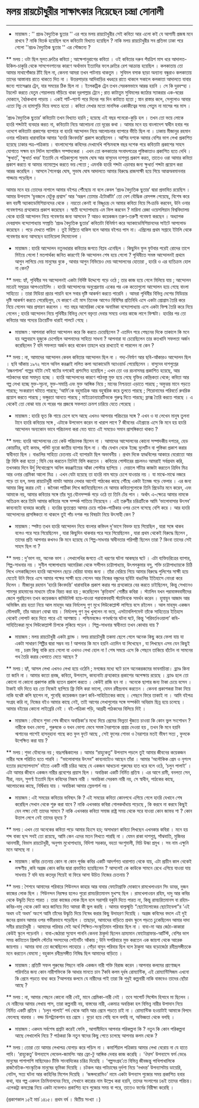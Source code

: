 ﻿# মলয় রায়চৌধুরীর সাক্ষাৎকার নিয়েছেন চন্দ্রা সোনালী
-----------------

* মায়াজম :  '' প্রচণ্ড বৈদ্যুতিক ছুতার '' এর পরে মলয় রায়চৌধুরীর সেই কবিতা আর এলো কই যে আগামী প্রজন্ম মনে রাখবে ? নাকি বিতর্ক হয়েছিল বলে কবিতাটা বিখ্যাত হয়েছিল ? নাকি মলয় রায়চৌধুরীর সব প্রতিভা ঢাকা পরে গেলো ''প্রচণ্ড বৈদ্যুতিক ছুতার '' এর সৌজন্যে ?

** মলয় :  ওটা ছিল মূলত দ্রুতির কবিতা ; আক্ষেপানুরাগের কবিতা । ওই কবিতার দরুন পঁয়ত্রিশ মাস ধরে আদালত-উকিল-চাকুরি থেকে সাসপেনশানের কারণে অর্থাভাব ইত্যাদির ফলে দ্রুতির রেশ আক্রান্ত হয়েছিল । কলকাতায় তো আমার মাথাগোঁজার ঠাঁই ছিল না, কেননা আমরা তখন পাটনায় থাকতুম । সুবিমল বসাক ছাড়া অন্যান্য বন্ধুরাও কলকাতায় তাদের আস্তানায় রাতে থাকতে দিত না । উত্তরপাড়ার আদিবাড়ির খণ্ডহরে রাতে থাকলে সকালে কলকাতা আদালতে যাবার জন্যে প্যাসেঞ্জার ট্রেন, যার সময়ের ঠিক ছিল না । ইলেকট্রিক ট্রেন তখন সেরকমভাবে আরম্ভ হয়নি । সে কি দুরবস্হা । টয়লেট করতে যেতুম শেয়ালদায় দাঁড়িয়ে থাকা দূরপাল্লার ট্রেনে ; রাত কাটাতুম সুবিমলের জ্যাঠার স্যাকরার এক-ঘরের দোকানে, বৈঠকখানা পাড়ায় । একই শার্ট-প্যাণ্ট পরে দিনের পর দিন কাটাতে হতো ; স্নান রাস্তার কলে, সেগুলোও আবার এতো নিচু যে হামাগুড়ি দিয়ে বসতে হতো । কবিতা লেখার মতো মানসিক একাকীত্বের সময় পেতুম না মাসের পর মাস । 

‘প্রচণ্ড বৈদ্যুতিক ছুতার’ কবিতাটা তখন বিখ্যাত হয়নি ; হয়েছে এই বছর পনেরো-কুড়ি হল । তখন তো ভয়ে লোকে হাংরি শব্দটাই ব্যবহার করত না, কবিতাটা নিয়ে আলোচনা তো দূরের কথা । আমার মনে হয় বাংলাদেশ স্বাধীন হবার পর ওদেশে কবিতাটা প্রকাশের ব্যাপারে বা হাংরি আন্দোলন নিয়ে আলোচনার ব্যাপারে ভীতি ছিল না । ঢাকায় মীজানুর রহমান ওনার পত্রিকায় ধারাবাহিক আমার ‘হাংরি কিংবদন্তি’ প্রকাশ করেছিলেন । আশির দশকে আমার বেশির ভাগ লেখা প্রকাশিত হয়েছে ঢাকার পত্র-পত্রিকায় । বাংলাদেশের কবিদের দেখাদেখি পশ্চিমবঙ্গে বছর দশেক পরে কবিতাটা প্রকাশের সাহস যোগাতে সক্ষম হন লিটল ম্যাগাজিন সম্পাদকেরা । এখন তো কলকাতার সংবাদপত্রের পুস্তিকাতাও প্রকাশিত হতে দেখি । ‘ক্ষুধার্ত’, ‘ক্ষুধার্ত খবর’ ইত্যাদি যে পত্রিকাগুলো সুভাষ ঘোষ আর বাসুদেব দাশগুপ্ত প্রকাশ করত, তাতেও ওরা আমার কবিতা প্রকাশ করতে বা আমার নামোল্লেখ করতে ভয় পেতো ; এমনকি হাংরি শব্দটা এড়াবার জন্য ক্ষুধার্ত শব্দটা প্রয়োগ করা আরম্ভ করেছিল । আসলে শৈলেশ্বর ঘোষ, সুভাষ ঘোষ আদালতে আমার বিরুদ্ধে রাজসাক্ষী হয়ে গিয়ে আত্মঅবমাননার গাড্ডায় পড়েছিল ।

আমার মনে হয় তোদের নাগালে আমার বইপত্র পৌঁছোয় না বলে কেবল ‘প্রচণ্ড বৈদ্যুতিক ছুতার’ দ্বারা প্রভাবিত রয়েছিস । আমার উপন্যাস ‘ডুবজলে যেটুকু প্রশ্বাস’ আর ‘অরূপ তোমার এঁটোকাঁটা’ তো বেশ বৌদ্ধিক রেসপন্স পেয়েছে, বিশেষ করে কম বয়সী অ্যাকাডেমিশিয়ানদের থেকে । নয়তো কেনই বা বিষ্ণুচন্দ্র দে আমার কবিতা নিয়ে পিএচডি করবেন, উনি ওনার গবেষণাপত্র গ্রন্হাকারে প্রকাশ করেছেন । স্বাতী বন্দ্যোপাধ্যায় এম ফিল করবেন ? মারিনা রেজা ওয়েসলিয়ান বিশ্ববিদ্যালয় থেকে হাংরি আন্দোলন নিয়ে গবেষণার জন্য আসবেন ? আরও কয়েকজন তরুণ-তরুণী গবেষণা করছেন । অধ্যাপক দেবপ্রসাদ বন্দ্যোপাধ্যায় সম্প্রতি ‘প্রচণ্ড বৈদ্যুতিক ছুতার’ কবিতাটা বিনির্মাণ করে অ্যাকাডেমিশিয়ানদের সাইটে আপলোড করেছেন । পড়ে দেখতে পারিস । তুই দিল্লিতে থাকিস বলে আমার বইপত্র পাস না। এপ্রিলের প্রথম সপ্তাহে ইটালি থেকে গবেষণার জন্য আসছেন ড্যানিয়েলা লিমোনেলা ।

* মায়াজম :  হাংরি আন্দোলন নতুনধারার কবিতার জগতে বিপ্লব এনেছিল । কিছুদিন ফুল ফুটবার পরেই রোদের তাপে মিইয়ে গেলো ! মতপার্থক্য জনিত কারণেই কি আন্দোলন শেষ হয়ে গেলো ? পৃথিবীতে সমস্ত আন্দোলনই প্রথমে আগুন লাগিয়ে দেয় মানুষের বুকে , আবার আগুন নিভিয়েও দেয় আন্দোলনের হোতারা , হাংরি ও এর ব্যতিক্রম হোল না কেন?

** মলয়: হ্যাঁ, পৃথিবীর সব আন্দোলনই একটা নির্দিষ্ট উদ্দেশ্যে গড়ে ওঠে ; তার কাজ হয়ে গেলে মিলিয়ে যায় ; আন্দোলন মাত্রেই সমুদ্রের আপওয়েইলিং । হাংরি আন্দোলনের অনুপ্রেরণায় একের পর এক কতোগুলো আন্দোলন হয়ে গেছে বাংলা সাহিত্যে । তারা মিডিয়া প্রচার পায়নি বলে সবার দৃষ্টি আকর্ষণ করতে পারেনি । আমরা পৃথিবীর বিভিন্ন দেশের মিডিয়ার দৃষ্টি আকর্ষণ করতে পেরেছিলুম, যে কারণে এই মাস তিনেক আগেও বিবিসির প্রতিনিধি এসে একটা প্রোগ্রাম তৈরি করে নিয়ে গেলেন আর প্রসারণ করলেন । গত বছর আমেরিকা থেকে অনামিকা বন্দ্যোপাধ্যায় এসে একটা ফিল্ম তৈরি করে নিয়ে গেলেন ; হাংরি আন্দোলন নিয়ে পৃথিবীর বিভিন্ন দেশে বক্তৃতা দেবার সময়ে ওনার কাজে লাগে ফিল্মটা। হাংরির পর তো কবিতার আর গদ্যের ক্রিয়েটিভ ধারাই পালটে গেছে ।

* মায়াজম :  আপনারা কবিতা আন্দোলন করে কি করতে চেয়েছিলেন ? এতদিন পরে পেছনের দিকে তাকালে কি মনে হয় অল্পবয়সে হুজুকে চেপেছিল আপনাদের সাহিত্য সাধনা ? আপনারা যা চেয়েছিলেন তার কতখানি সফলতা অর্জন করেছিলেন ? যদি সফলতা অর্জন করে থাকেন তাহলে ধরে রাখতেই বা পারলেন না কেন ?

** মলয় : না, আমাদের আন্দোলন কেবল কবিতার আন্দোলন ছিল না । গদ্য-নির্মাণ আর ছবি-আঁকারও আন্দোলন ছিল । ছবি আঁকায় ১৯৭২ সালে অনিল করঞ্জাই ললিত কলা অ্যাকাডেমি অ্যাওয়ার্ড পেয়েছিলেন । বাসুদেব দাশগুপ্তের ‘রন্ধনশালা’ গল্পের বইটা সেই ষাটের দশকেই প্রশংসিত হয়েছিল ; এখন তো ওর রচনাসমগ্র প্রকাশিত হয়েছে, আর পাঠকদের দ্বারা সমাদৃত হচ্ছে । হাংরি আন্দোলনের কারণে পাঠবস্তু মুক্ত হয়ে গেছে যুক্তির কেন্দ্রিকতা থেকে; কবিতা আর গল্প লেখা হচ্ছে মুক্ত-সূচনা, মুক্ত-সমাপ্তি এবং মুক্ত আঙ্গিক নিয়ে ; মানের নিশ্চয়তা এড়াতে পারছে ; অফুরন্ত মানে গড়তে পারছে; সংকরায়ণ ঘটাতে পারছে; ‘আমি’কে বহুমাত্রিক আর বহুস্বরিক করে তুলতে পারছে ; শিরোনামের পরিবর্তে রুবরিক প্রয়োগ করতে পারছে ; ভঙ্গুরতা আনতে পারছে ; মাইক্রোন্যারেটিভকে গুরুত্ব দিতে পারছে; ফ্লাক্স তৈরি করতে পারছে । এ থেকেই তো বোঝা যায় যে পরের পর প্রজন্মে সফলতা ক্রমশ চারিয়ে যেতে পেরেছে ।

* মায়াজম : হাংরি ভূত কি গায়ে চেপে বসে আছে এখনও আপনার পরিচয়ের সঙ্গে ? এখন ও যা লেখেন মানুষ তুলনা টানে হাংরি কবিতার সঙ্গে , এটাকে উপভোগ করেন না খারাপ লাগে ? জীবনের এইপ্রান্তে এসে কি মনে হয় হাংরি আন্দোলন অন্যকোন ভাবে পরিচালনা করা যেত যাতে এই সময়েও সমান প্রাসঙ্গিকতা থাকত ?

** মলয়: হাংরি আন্দোলনের তো কেউ পরিচালক ছিলেন না । আমাদের আন্দোলনের কোনো সম্পাদকীয় দপতর, হেড কোয়ার্টার, হাই কমাণ্ড, পলিট ব্যুরো জাতীয় ব্যাপার ছিল না । যাঁর যেখান থেকে ইচ্ছে বুলেটিন বা পুস্তিকা প্রকাশ করার স্বাধীনতা ছিল । বাঙালির সাহিত্য চেতনায় এই ব্যাপারটা ছিল অভাবনীয় । প্রথম দিকে হ্যাণ্ডবিলের আকারে বেরোতো আর ফ্রি বিলি করা হতো ; যিনি বের করতেন তিনিই বিলি করতেন । কবিতার পোস্টারের প্রচলনও আমরাই সর্বপ্রথম করি, তখনকার দিনে উর্দু লিথোপ্রেসে অনিল করঞ্জাইয়ের আঁকা পোস্টার ছাপিয়ে । দেয়ালে সাঁটার কাজটা করতেন ত্রিদিব মিত্র আর ওনার প্রেমিকা আলো মিত্র । এখন যেটা হয়েছে তা হাংরি নাম ঘাড়ে চেপে যাওয়ার নয় । যা মাঝে-মাঝে নজরে পড়ে তা হল, মলয় রায়চৌধুরী নামটা আমার লেখার আগেই পাঠকের কাছে পৌঁছে একটা ইমেজ গড়ে ফেলার । এর জন্য আমার কিছু করার নেই । জনৈকা পাঠিকা লিখে জানিয়েছিলেন যে আমার কবিতাগুলোকে তিনি প্রিডেটর মনে করেন, এবং আমাকে নয়, আমার কবিতার সঙ্গে তাঁর সুপ্ত যৌনসম্পর্ক গড়ে ওঠে তা তিনি টের পান । অর্থাৎ এ-ক্ষেত্রে আমার নামকে অতিক্রম করে তিনি আমার কবিতার সঙ্গে সম্পর্ক পাতিয়ে নিয়েছেন । এই তরুণীর চরিত্রটিকে আমি ‘ভালোবাসার উৎসব’ কাব্যনাট্যে ব্যবহার করেছি । হাংরির ভুতপ্রেত আমার চেয়ে পাঠক-পাঠিকার ওপর চেপে বসেছে বেশি করে । আর হাংরি আন্দোলনের প্রাসঙ্গিকতা না থাকলে তুই পাঁচ দশক পর বিষয়টা নিয়ে উৎসাহী কেন ?

* মায়াজম : স্পষ্টত তখন হাংরি আন্দোলন নিয়ে বাংলার কবিদল দু'ভাগে বিভক্ত হয়ে গিয়েছিল , যারা সঙ্গে থাকব বলেও পরে সরে গিয়েছিলেন , যারা কিছুদিন থাকবার পরে সরে গিয়েছিলেন , যারা প্রথম থেকেই বিরুদ্ধে ছিলেন , তাদের প্রতি আপনার কখনও কি মনে হয়েছে যে শিল্প-সাধনার স্বাধীনতার পরিপন্থী ছিলেন তারা ? কিংবা তাদের সেই সাহস ছিল না ?

** মলয় : দু’ভাগ নয়, অনেক ভাগ । লেখালেখির জগতে এই ধরণের ঘটনা আকছার ঘটে । এটা ব্যক্তিচরিত্রের ব্যাপার, শিল্প-সাধনার নয় । সুনীল গঙ্গোপাধ্যায় আমেরিকা থেকে সন্দীপন চট্টোপাধ্যায়, উৎপলকুমার বসু, শক্তি চট্টোপাধ্যায়কে চিঠি লিখে ওসকাচ্ছিলেন হাংরি আন্দোলন ছেড়ে বেরিয়া যাবার জন্য । তাঁরা বেরিয়ে গিয়ে আমার বিরুদ্ধে পুলিশের সাক্ষী হয়ে যেতেই উনি ফিরে এসে আমার পক্ষের সাক্ষী হয়ে গেলেন আর নিজের বন্ধুদের ছবিটা বাঙালির ইতিহাসে নোংরা করে দিলেন । মীজানুর রহমান ‘হাংরি কিংবদন্তি’ ধারাবাহিক প্রকাশ করার পর গ্রন্হাকারে বের করতে চাইছিলেন, কিন্তু সেখানেও শামসুর রাহমানের মাধ্যমে তাঁকে বিরত করা হয় ; করেছিলেন ‘কৃত্তিবাস’ গোষ্ঠীর কবিরা । স্ট্যালিন যখন পরাবাস্তববাদীদের জেলে পুরছিলেন তখন কয়েকজন কমিউনিস্ট হয়ে-যাওয়া পরাবাস্তববাদী স্ট্যালিনকে সমর্থন করেন । হুমায়ুন আজাদ আর অভিজিৎ রায় হত্যা নিয়ে আল মাহমুদ আর নির্মলেন্দু গুণ মুখে লিউকোপ্লাস্ট লাগিয়ে বসে রইলেন । আল মাহমুদ একজন মৌলবাদী, তাঁর আচরণ বোঝা যায় । নির্মলেন্দু গুণ মুখ খুললেন না ভয়ে, এসট্যাবলিশমেন্ট তাঁকে সাহিত্যের ইতিহাস থেকেই লোপাট করে দিতে পারে এই আশঙ্কায় । পশ্চিমবঙ্গেও গণধর্ষণের ঘটনা ঘটে, কিন্তু ‘পরিবর্তনওয়ালা’ কবি-সাহিত্যিকরা মুখে লিউকোপ্লাস্ট চিপকে লুকিয়ে পড়েন । শিল্প-সাধনার স্বাধীনতা তখন কোথায় যায় ?

* মায়াজম :  মলয় রায়চৌধুরী একটা ব্র্যান্ড । মলয় রায়চৌধুরী তকমা ছেপে গেলে অনেক কিছু করে ফেলা যায় যা একটা সাধারণ শিল্পীর দ্বারা সম্ভব নয় ! আপনার কি মনে হয়নি এতদিন যা লিখেছেন , যা লিখছেন এসব যেন কিছুই নয় , চরম কিছু বাকি রয়ে গেলো যা এখনও লেখা হোল না ! শেষ সময়ে এসে কি পেছনে তাকিয়ে হাঁটেন না সামনের পথ তৈরি করার খেলাতে মেতে আছেন ?

** মলয় : হ্যাঁ, আসল লেখা এখনও লেখা হয়ে ওঠেনি ; মগজের মধ্যে ঘটে চলে অনেকরকমের ভাবনাচিন্তা। ব্র্যাণ্ড কিনা তা জানি না । আমার কতো প্রবন্ধ, কবিতা, উপন্যাস, কাব্যনাট্য গ্রন্হাকারে প্রকাশের অপেক্ষায় রয়েছে । ব্র্যাণ্ড হলে তো কোনো না কোনো প্রকাশক রাজি হতেন প্রকাশ করতে । কেউই রাজি হন না । অনেকে ছাপার জন্য টাকা চেয়ে বসেন । টাকাই যদি দিতে হয় তো নিজেই ছাপিয়ে ফ্রি বিলি করা ভালো, যেমন রবীন্দ্রনাথ করতেন । কেননা প্রকাশকরা টাকা নিয়ে নাকি যথেষ্ট কপি ছাপেন না, শুনেছি কয়েকজন তরুণ কবি-সাহিত্যিকের কাছে । পেছনে ফিরে তাকাই না । আমি বইপত্র সংগ্রহ করি না, নিজের বইও আমার কাছে নেই, তাই আগের লেখাগুলোর সঙ্গে সম্পর্কটা অবিরাম ছিন্ন হয়ে চলেছে । আমার বইয়ের কোনো লাইব্রেরি নেই । বই-পত্রিকা পড়ি, আগ্রহী পাঠকদের বিলিয়ে দিই ।

* মায়াজম : যৌবনে শুভা শেষ জীবনে অবন্তিকা'র মধ্যে দিয়ে প্রেমের ভিন্নতা খুঁজতে চাওয়া কি কোন ভুল সংশোধন ? নারীকে যখন ভোগ্য , পুরুষকে ও যখন ভোগ্য ভেবে সমস্ত নৈরাশ্যকে প্রশ্রয় দেওয়া হয় , তখন কি মনে হয়নি শ্মশানের পাশেই হাসনুহানা গাছে কত ফুল ফুটে আছে , সেই ফুলের শোভা ও নৈরাশ্যর মতই ভীষণ সত্য , ফুলকে উপেক্ষিত করা যায় ?

** মলয় : শুভা যৌবনের নয় ; বয়ঃসন্ধিকালের । আমার “রাহুকেতু” উপন্যাস পড়লে তুই আমার জীবনের কয়েকজন নারীর সঙ্গে পরিচিত হতে পারবি । “ভালোবাসার উৎসব” কাব্যনাট্যেও আছেন তাঁরা । আমার ‘অলৌকিক প্রেম ও নৃশংস হত্যার রহস্যোপন্যাস’ বইতে একটি নারী চরিত্র আছে যে একজন আধচেনা পুরুষের হাত ধরে বলে ওঠে, ‘চলুন পালাই’ । এটা আমার জীবনে একজন নারীর প্রবেশের প্রয়াস ছিল । অবন্তিকা একটি নির্মিত প্রতিস্ব । এর আগে রামী, বনলতা সেন, নীরা, নয়ন, সুপর্ণা ইত্যাদি ছিল কবিদের নিজস্ব নারী । অবন্তিকা সেরকম নারী নয়, সে স্বাধীন, পাঠকের কাছে, আলোচকের কাছে, নির্দ্বিধায় যায় । অবন্তিকা আমার স্লেভগার্ল নয় ।

* মায়াজম : এই সময়ের কবিতার ভবিষ্যৎ কি ? এই সময়ের কবিতা কোনপথে এগিয়ে গেলে হাংরি যেখানে শেষ করেছিল সেখান থেকে শুরু করা যাবে ? নাকি এখনকার কবিরা গোলকধাঁধায় পড়েছে , কি করবে না করবে কিছুই যেন লক্ষ্য নেই তাদের সামনে ? নাকি এখনকার কবিতা সমাজ রাষ্ট্র সময় থেকে সরে যাওয়া কোন জাফর শা ? কোন উত্তাপ লেগে নেই তাদের হৃদয়ে ?

** মলয় : এখন তো অনেকের কবিতা পড়ে আমার হিংসে হয়; অসাধারণ কবিতা লিখছেন এখনকার কবিরা । মনে হয় শব্দ বাক্য ছন্দ সবই তো রয়েছে, আমি কেন এদের মতন লিখতে পারছি না । যেমন রাকা দাশগুপ্ত, সাঁঝবাতি, মুজিবর আনসারী, বিভাস রায়চৌধুরী, অনুপম মুখোপাধ্যায়, বিদিশা সরকার, বহতা অংশুমালী, মিচি উল্কা প্রমুখ । সব নাম এক্ষুনি মনে আসছে না ।

* মায়াজম : কবির চেতনায় কোন না কোন পূর্বজ কবির একটি আদর্শগত ধারাপাত থেকে যায়, এটা প্রাচীন কাল থেকেই লক্ষণীয় ,কবি অগ্রজ কোন কবির দ্বারা প্রভাবিত হয়েছিলেন ? আসলেই কে কাউকে সামনে রেখে এগিয়ে যাওয়া যায় সাধনায় ? যদি যায় কতদূর গিয়েই বা ফিরে আসা উচিত নিজের চেতনায় ?

** মলয় : শৈশবে আমাদের পরিবারে শিউনন্দন কাহার আর বাবার ফোটোগ্রাফি দোকানে রামখেলাওয়ন সিং ডাবর, দুজন কাজের লোক ছিল । শিউনন্দন নিরক্ষর হলেও পুরো রামচরিতমানস মুখস্হ ছিল । রামখেলাওয়ন রহিম, দাদু আর কবির থেকে উদ্ধৃতি দিতে পারত । তারা কাজের লোক ছিল বলে সরাসরি বকুনি দিতে পারত না, কিন্তু রামচরিতমানস বা রহিম-কবির-দাদু থেকে কোট করে জানিয়ে দিত আমরা কী ভুল করছি । আমার বাল্যস্মৃতি “ছোটোলোকের ছোটোবেলা”র ‘এই অধম ওই অধম’ অংশে আমি তাঁদের উদ্ধৃতি দিয়ে নিষেধ করার কিছু উদাহরণ দিয়েছি । অগ্রজ কবিদের বদলে এই দুই জনের প্রভাব আমার ওপর গভীরভাবে পড়েছিল । তাছাড়া, আমাদের বাড়িতে প্রথম স্কুলে পড়তে ঢুকেছিলেন আমার দাদা সমীর রায়চৌধুরী । আমাদের পরিবার সেই অর্থে শিক্ষিত-সংস্কৃতিমান পরিবার ছিল না । বাবা-মা আর জেঠা-কাকারা কেউই স্কুলে পড়েননি । বাবা-জেঠারা সুযোগ পাননি কেননা ঠাকুর্দা ছিলেন ভ্রাম্যমান ফোটোগ্রাফার-আর্টিস্ট, বেশির ভাগ সময় কাটাতেন প্রিন্সলি স্টেটের সদস্যদের পেইনটিং আঁকায় ; উনি সপরিবারে মুভ করতেন এক জায়গা থেকে আরেক জায়গায় । আমার বাবা তো জন্মেছিলেন লাহোরে । গোঁড়া বামুন পরিবার ছিল বলে ঠাকুমা আর বড়োজেঠা রবীন্দ্রসঙ্গীতকে মনে করতেন বেমমো ; বহুকাল রবীন্দ্রসঙ্গীত নিষিদ্ধ ছিল আমাদের বাড়িতে ।

* মায়াজম : প্রতিটি সফল পুরুষের পিছনে নাকি একজন নারী শক্তি বিরাজ করেন ।আপনার কলমের প্রাণোচ্ছল পরিনতির জন্য কোন নারীশক্তিকে কি আধার মানতে চান ?কবি কলম দূর্ধষ রোম্যান্টিক, এই রোম্যান্টিসিজম এখনো কি প্রেমে পড়তে বাধ্য করে ?আপনার কলমে যে নারীদের পাই তারা কি শুধুই কল্পনারী নাকি বাস্তবেও তাদের ছোঁয়া আছে ?

** মলয় : না, আমার পেছনে কোনো নারী নেই, মানে প্রেমিকা-নারী নেই । তবে সাপোর্ট সিস্টেম হিসাবে মা ছিলেন । যে নারীদের আমার লেখায় পাস, তারা কল্পনারী নয়, বাস্তবের নারী, একমাত্র অবন্তিকা হল বিভিন্ন নারীর উপাদান নিয়ে নির্মিত একটি প্রতিস্ব । ‘চলুন পালাই’ পর্ব থেকে আমি আর প্রেমে পড়তে চাই না । রোম্যান্টিক হওয়াটাই আমাকে বিপদে ফেলেছে বারবার । বড্ড ডিসট্র্যাকশান হয় প্রেমে । বুড়ো হয়ে গেছি বলে বলছি না, অভিজ্ঞতা থেকে বলছি ।

* মায়াজম : একদম সর্বশেষ প্রশ্নটা করেই ফেলি , আগামীদিনে আপনার পরিকল্পনা কি ? নতুন কি কোন পরিকল্পনা আছে লেখালেখি নিয়ে ? পাঠকরা কি নতুন স্বাদের কিছু পেতে চলেছে আপনার কলম থেকে ? 

** মলয় : তোরা তো আমার লেখাপত্র যোগাড় করে পড়িস না । কমার্শিয়াল পত্রিকায় আমার লেখা বেরোয় না যে হাতে পাবি। ‘রাহুকেতু’ উপন্যাসে লেভেল-জামপিং আর ফ্রো-টু আঙ্গিক দেবার কাজ করেছি । ‘ঔরস’ উপন্যাসে ফর্ম ভেঙে মানুষের পাশাপাশি মাছিদেরও টিভি সাংবাদিকের চরিত্র দিয়েছি । ‘গল্পসংগ্রহ’তে বিভিন্ন জীবজন্তু পাখিপাখালিকে রাজনৈতিক-সাংস্কৃতিক মানুষের ভূমিকা দিয়েছি । চটকল আর পাটচাষের দুর্দশা নিয়ে ‘নখদন্ত’ উপন্যাসটায় ডায়েরি, নোটস, সত্য ঘটনা আর কাহিনির মিশেল দিয়েছি । ‘জঙ্গলরোমিও’ নামে একটা উপন্যাস পুজোর সময় প্রকাশিত হবার কথা, যার গল্প একদল ক্রিমিনালদের নিয়ে, সেখানে কারোর নাম উল্লেখ করা হয়নি, তাদের সংলাপের ঢঙই তাদের পরিচয়। এলেকট্রা কমপ্লেক্স নিয়ে একটা নভেলাও প্রকাশিত হবে পুজোর সময় বা পরে, তাতেও ফর্মের নিরীক্ষা করেছি ।

(প্রকাশকাল ১৫ই মার্চ ১৪১৫। প্রথম বর্ষ । দ্বিতীয় সংখ্যা ।)